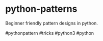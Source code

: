 # python-patterns
Beginner friendly pattern designs in python.

#pythonpattern #tricks #python3 #python
